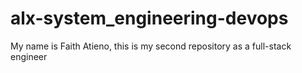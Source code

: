 # alx-system_engineering-devops
My name is Faith Atieno, this is my second repository as a full-stack engineer
